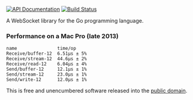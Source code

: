 [![API Documentation](https://godoc.org/github.com/pascaldekloe/websocket?status.svg)](https://godoc.org/github.com/pascaldekloe/websocket)
[![Build Status](https://travis-ci.org/pascaldekloe/websocket.svg?branch=master)](https://travis-ci.org/pascaldekloe/websocket)

A WebSocket library for the Go programming language.

### Performance on a Mac Pro (late 2013)

```
name               time/op
Receive/buffer-12  6.51µs ± 5%
Receive/stream-12  44.6µs ± 2%
Receive/read-12    6.04µs ± 4%
Send/buffer-12     12.1µs ± 1%
Send/stream-12     23.0µs ± 1%
Send/write-12      12.0µs ± 1%
```

This is free and unencumbered software released into the
[public domain](http://creativecommons.org/publicdomain/zero/1.0).
